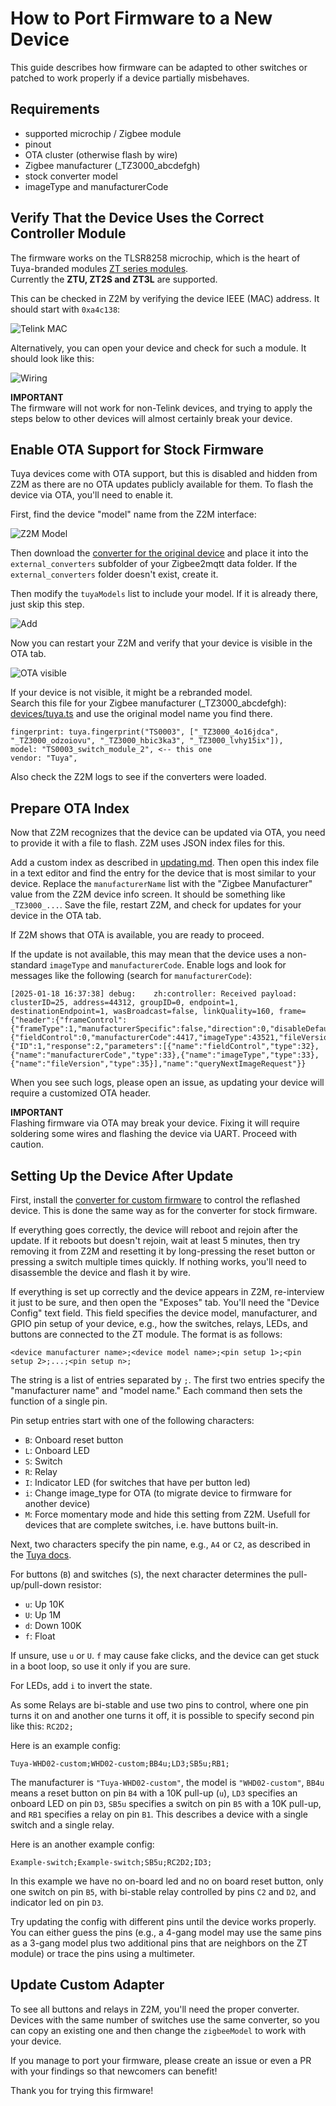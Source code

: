 # How to Port Firmware to a New Device  

This guide describes how firmware can be adapted to other switches or patched to work properly if a device partially misbehaves.  

## Requirements
- supported microchip / Zigbee module
- pinout
- OTA cluster (otherwise flash by wire)
- Zigbee manufacturer (_TZ3000_abcdefgh)
- stock converter model
- imageType and manufacturerCode

## Verify That the Device Uses the Correct Controller Module  

The firmware works on the TLSR8258 microchip, which is the heart of Tuya-branded modules [ZT series modules](https://developer.tuya.com/en/docs/iot/zt-series-module?id=Kaiuym8ctid7k).  
Currently the **ZTU, ZT2S and ZT3L** are supported.  

This can be checked in Z2M by verifying the device IEEE (MAC) address. It should start with `0xa4c138`:  

![Telink MAC](/docs/.images/screen_telink_mac.png)  

Alternatively, you can open your device and check for such a module. It should look like this:  

![Wiring](/docs/.images/ts0012_wires.jpg)  

**IMPORTANT**  
The firmware will not work for non-Telink devices, and trying to apply the steps below to other devices will almost certainly break your device.  

## Enable OTA Support for Stock Firmware  

Tuya devices come with OTA support, but this is disabled and hidden from Z2M as there are no OTA updates publicly available for them. To flash the device via OTA, you'll need to enable it.  

First, find the device "model" name from the Z2M interface:  

![Z2M Model](/docs/.images/screen_z2m_model.png)  

Then download the [converter for the original device](https://github.com/romasku/tuya-zigbee-switch/raw/refs/heads/main/zigbee2mqtt/converters/tuya_with_ota.js) and place it into the `external_converters` subfolder of your Zigbee2mqtt data folder. If the `external_converters` folder doesn't exist, create it.  

Then modify the `tuyaModels` list to include your model. If it is already there, just skip this step.  

![Add](/docs/.images/screen_add_model_to_ota.png)  

Now you can restart your Z2M and verify that your device is visible in the OTA tab.  

![OTA visible](/docs/.images/device_added_to_ota.png)  

If your device is not visible, it might be a rebranded model.  
Search this file for your Zigbee manufacturer (_TZ3000_abcdefgh): [devices/tuya.ts](https://github.com/Koenkk/zigbee-herdsman-converters/blob/master/src/devices/tuya.ts) and use the original model name you find there.  
```
fingerprint: tuya.fingerprint("TS0003", ["_TZ3000_4o16jdca", "_TZ3000_odzoiovu", "_TZ3000_hbic3ka3", "_TZ3000_lvhy15ix"]),
model: "TS0003_switch_module_2", <-- this one
vendor: "Tuya",
```
Also check the Z2M logs to see if the converters were loaded.

## Prepare OTA Index  

Now that Z2M recognizes that the device can be updated via OTA, you need to provide it with a file to flash. Z2M uses JSON index files for this.  

Add a custom index as described in [updating.md](/docs/updating.md). Then open this index file in a text editor and find the entry for the device that is most similar to your device. Replace the `manufacturerName` list with the "Zigbee Manufacturer" value from the Z2M device info screen. It should be something like `_TZ3000_...`. Save the file, restart Z2M, and check for updates for your device in the OTA tab.  

If Z2M shows that OTA is available, you are ready to proceed.  

If the update is not available, this may mean that the device uses a non-standard `imageType` and `manufacturerCode`. Enable logs and look for messages like the following (search for `manufacturerCode`):  

```
[2025-01-18 16:37:38] debug: 	zh:controller: Received payload: clusterID=25, address=44312, groupID=0, endpoint=1, destinationEndpoint=1, wasBroadcast=false, linkQuality=160, frame={"header":{"frameControl":{"frameType":1,"manufacturerSpecific":false,"direction":0,"disableDefaultResponse":false,"reservedBits":0},"transactionSequenceNumber":79,"commandIdentifier":1},"payload":{"fieldControl":0,"manufacturerCode":4417,"imageType":43521,"fileVersion":16986117},"command":{"ID":1,"response":2,"parameters":[{"name":"fieldControl","type":32},{"name":"manufacturerCode","type":33},{"name":"imageType","type":33},{"name":"fileVersion","type":35}],"name":"queryNextImageRequest"}}
```  

When you see such logs, please open an issue, as updating your device will require a customized OTA header.  

**IMPORTANT**  
Flashing firmware via OTA may break your device. Fixing it will require soldering some wires and flashing the device via UART. Proceed with caution.  

## Setting Up the Device After Update  

First, install the [converter for custom firmware](https://github.com/romasku/tuya-zigbee-switch/raw/refs/heads/main/zigbee2mqtt/converters/switch_custom.js) to control the reflashed device. This is done the same way as for the converter for stock firmware.  

If everything goes correctly, the device will reboot and rejoin after the update. If it reboots but doesn't rejoin, wait at least 5 minutes, then try removing it from Z2M and resetting it by long-pressing the reset button or pressing a switch multiple times quickly. If nothing works, you'll need to disassemble the device and flash it by wire.  

If everything is set up correctly and the device appears in Z2M, re-interview it just to be sure, and then open the "Exposes" tab. You'll need the "Device Config" text field. This field specifies the device model, manufacturer, and GPIO pin setup of your device, e.g., how the switches, relays, LEDs, and buttons are connected to the ZT module. The format is as follows:  

```
<device manufacturer name>;<device model name>;<pin setup 1>;<pin setup 2>;...;<pin setup n>;
```  

The string is a list of entries separated by `;`. The first two entries specify the "manufacturer name" and "model name." Each command then sets the function of a single pin.  

Pin setup entries start with one of the following characters:  
- `B`: Onboard reset button  
- `L`: Onboard LED  
- `S`: Switch  
- `R`: Relay  
- `I`: Indicator LED (for switches that have per button led)
- `i`: Change image_type for OTA (to migrate device to firmware for another device)  
- `M`: Force momentary mode and hide this setting from Z2M. Usefull for devices that are complete switches, i.e. have buttons built-in.

Next, two characters specify the pin name, e.g., `A4` or `C2`, as described in the [Tuya docs](https://developer.tuya.com/en/docs/iot/zt-series-module?id=Kaiuym8ctid7k).  

For buttons (`B`) and switches (`S`), the next character determines the pull-up/pull-down resistor:  
- `u`: Up 10K  
- `U`: Up 1M  
- `d`: Down 100K  
- `f`: Float  

If unsure, use `u` or `U`. `f` may cause fake clicks, and the device can get stuck in a boot loop, so use it only if you are sure.  

For LEDs, add `i` to invert the state.

As some Relays are bi-stable and use two pins to control, where one pin turns it on and another one turns it off, it is possible to specify
second pin like this: `RC2D2;`

Here is an example config:  

```
Tuya-WHD02-custom;WHD02-custom;BB4u;LD3;SB5u;RB1;
```  

The manufacturer is `"Tuya-WHD02-custom"`, the model is `"WHD02-custom"`, `BB4u` means a reset button on pin `B4` with a 10K pull-up (`u`), `LD3` specifies an onboard LED on pin `D3`, `SB5u` specifies a switch on pin `B5` with a 10K pull-up, and `RB1` specifies a relay on pin `B1`. This describes a device with a single switch and a single relay.  

Here is an another example config:  

```
Example-switch;Example-switch;SB5u;RC2D2;ID3;
```  

In this example we have no on-board led and no on board reset button, only one switch on pin `B5`, with bi-stable relay controlled by pins `C2` and `D2`, and indicator led on pin `D3`.

Try updating the config with different pins until the device works properly. You can either guess the pins (e.g., a 4-gang model may use the same pins as a 3-gang model plus two additional pins that are neighbors on the ZT module) or trace the pins using a multimeter.  

## Update Custom Adapter  

To see all buttons and relays in Z2M, you'll need the proper converter. Devices with the same number of switches use the same converter, so you can copy an existing one and then change the `zigbeeModel` to work with your device.  

If you manage to port your firmware, please create an issue or even a PR with your findings so that newcomers can benefit!  

Thank you for trying this firmware!  
